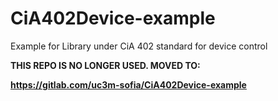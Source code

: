 # CiA402Device-example
Example for Library under CiA 402 standard for device control


**THIS REPO IS NO LONGER USED. MOVED TO:**

**https://gitlab.com/uc3m-sofia/CiA402Device-example**
